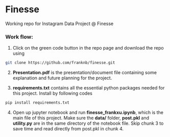 # Finesse

Working repo for Instagram Data Project @ Finesse

### Work flow:

1. Click on the green code button in the repo page and download the repo using

```bash
git clone https://github.com/franknb/finesse.git
```

2. **Presentation.pdf** is the presentation/document file containing some explanation and future planning for the project.

3. **requirements.txt** contains all the essential python packages needed for this project. Install by following codes

```bash
pip install requirements.txt
```

4. Open up jupyter notebook and run **finesse_frankxu.ipynb**, which is the main file of this project. Make sure the **data/** folder, **post.pkl** and **utility.py** are in the same directory of the notebook file. Skip chunk 3 to save time and read directly from post.pkl in chunk 4.
